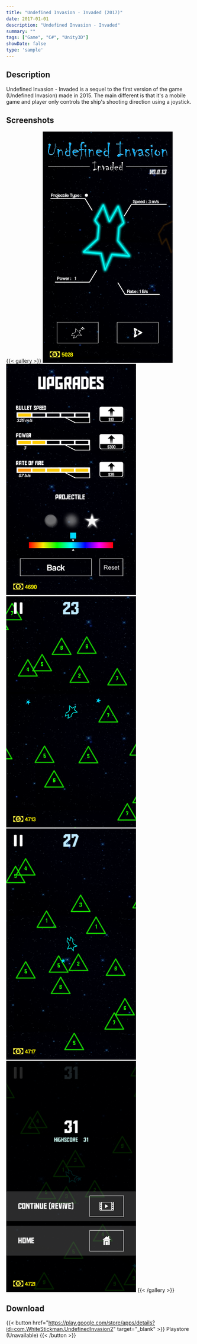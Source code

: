 ```yaml
---
title: "Undefined Invasion - Invaded (2017)"
date: 2017-01-01
description: "Undefined Invasion - Invaded"
summary: ""
tags: ["Game", "C#", "Unity3D"]
showDate: false
type: 'sample'
---
```


## Description

Undefined Invasion - Invaded is a sequel to the first version of the game (Undefined Invasion) made in 2015. The main different is that it's a mobile game and player only controls the ship's shooting direction using a joystick.

## Screenshots

{{< gallery >}}
  <img src="gallery/1.png" class="grid-w33" />
  <img src="gallery/2.png" class="grid-w33" />
  <img src="gallery/3.png" class="grid-w33" />
  <img src="gallery/4.png" class="grid-w33" />
  <img src="gallery/5.png" class="grid-w33" />
{{< /gallery >}}

## Download

{{< button href="https://play.google.com/store/apps/details?id=com.WhiteStickman.UndefinedInvasion2" target="_blank" >}}
Playstore (Unavailable)
{{< /button >}}